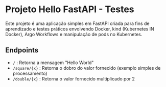 # Projeto Hello FastAPI - Testes

Este projeto é uma aplicação simples em FastAPI criada para fins de aprendizado e testes práticos envolvendo Docker, kind (Kubernetes IN Docker), Argo Workflows e manipulação de pods no Kubernetes.

## Endpoints

- `/` : Retorna a mensagem "Hello World"
- `/square/{x}` : Retorna o dobro do valor fornecido (exemplo simples de processamento)
- `/double/{x}` : Retorna o valor fornecido multiplicado por 2
